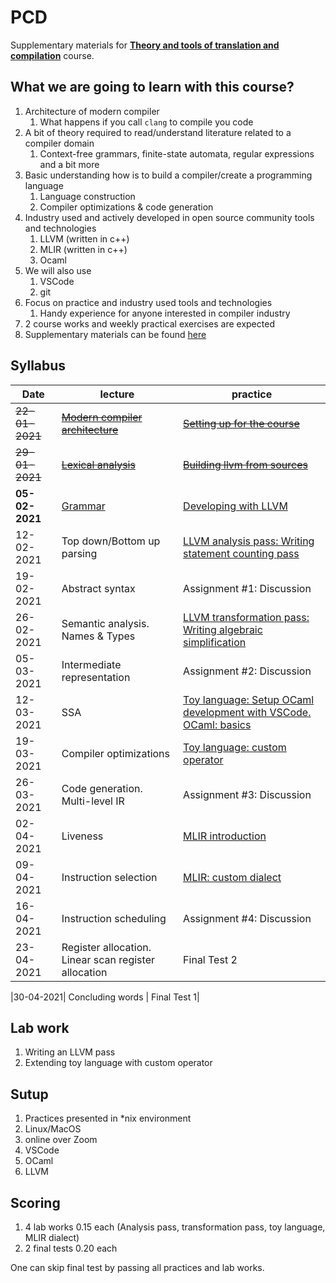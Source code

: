 # PCD

Supplementary materials for [**Theory and tools of translation and compilation**](https://www.hse.ru/edu/courses/339578065) course.

## What we are going to learn with this course?

1. Architecture of modern compiler
    1. What happens if you call `clang` to compile you code
1. A bit of theory required to read/understand literature related to a compiler domain
    1. Context-free grammars, finite-state automata, regular expressions and a bit more
1. Basic understanding how is to build a compiler/create a programming language
    1. Language construction
    1. Compiler optimizations & code generation
1. Industry used and actively developed in open source community tools and technologies
    1. LLVM (written in c++)
    1. MLIR (written in c++)
    1. Ocaml
1. We will also use
    1. VSCode
    1. git
1. Focus on practice and industry used tools and technologies
    1. Handy experience for anyone interested in compiler industry
1. 2 course works and weekly practical exercises are expected
1. Supplementary materials can be found [here](links.md)

## Syllabus

| Date         | lecture                                                                           | practice                                                     |
| ------------ | --------------------------------------------------------------------------------- | ------------------------------------------------------------ |
|~~22-01-2021~~|	[~~Modern compiler architecture~~](lectures/0-modern-compiler-architecture.md) | [~~Setting up for the course~~](practices/p0/assignment.md)  |
|~~29-01-2021~~|	[~~Lexical analysis~~](lectures/1-lexical-analysis.md)                         | [~~Building llvm from sources~~](practices/p1/assignment.md) |
|**05-02-2021**|	[Grammar](lectures/2-grammar.md)                                               | [Developing with LLVM](practices/p2/assignment.md) |
|12-02-2021|	Top down/Bottom up parsing                                                     | [LLVM analysis pass: Writing statement counting pass]() |
|19-02-2021|	Abstract syntax                                                                | Assignment #1: Discussion |
|26-02-2021|	Semantic analysis. Names & Types                                               | [LLVM transformation pass: Writing algebraic simplification]()|
|05-03-2021|	Intermediate representation                                                    | Assignment #2: Discussion|
|12-03-2021|	SSA                                                                            | [Toy language: Setup OCaml development with VSCode. OCaml: basics]() |
|19-03-2021|	Compiler optimizations                                                         | [Toy language: custom operator]() |
|26-03-2021|	Code generation. Multi-level IR                                               | Assignment #3: Discussion |
|02-04-2021|	Liveness                                                                       | [MLIR introduction]() |
|09-04-2021|	Instruction selection                                                          | [MLIR: custom dialect]() |
|16-04-2021|	Instruction scheduling                                                         | Assignment #4: Discussion |
|23-04-2021|	Register allocation. Linear scan register allocation                           | Final Test 2|

|30-04-2021|	Concluding words                                                               | Final Test 1|

## Lab work

1. Writing an LLVM pass
1. Extending toy language with custom operator

## Sutup

1. Practices presented in \*nix environment
1. Linux/MacOS
1. online over Zoom
1. VSCode
1. OCaml
1. LLVM

## Scoring

1. 4 lab works 0.15 each (Analysis pass, transformation pass, toy language, MLIR dialect)
1. 2 final tests 0.20 each

One can skip final test by passing all practices and lab works.
